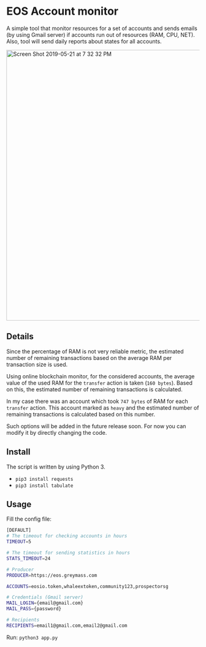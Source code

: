 # EOS Account monitor
A simple tool that monitor resources for a set of accounts and sends emails (by using Gmail server) if accounts run out of resources (RAM, CPU, NET).
Also, tool will send daily reports about states for all accounts.

<img width="706" alt="Screen Shot 2019-05-21 at 7 32 32 PM" src="https://user-images.githubusercontent.com/2269864/58137831-d319b680-7c01-11e9-839a-c21945ab59a3.png">

## Details
Since the percentage of RAM is not very reliable metric, the estimated number of remaining transactions based on the average RAM per transaction size is used.

Using online blockchain monitor, for the considered accounts, the average value of the used RAM for the `transfer` action is taken (`160 bytes`).
Based on this, the estimated number of remaining transactions is calculated.

In my case there was an account which took `747 bytes` of RAM for each `transfer` action. This account marked as `heavy` and the estimated number of remaining transactions is calculated based on this number.

Such options will be added in the future release soon. For now you can modify it by directly changing the code.

## Install
The script is written by using Python 3.

- `pip3 install requests`
- `pip3 install tabulate`

## Usage
Fill the config file:
```bash
[DEFAULT]
# The timeout for checking accounts in hours
TIMEOUT=5

# The timeout for sending statistics in hours
STATS_TIMEOUT=24

# Producer
PRODUCER=https://eos.greymass.com

ACCOUNTS=eosio.token,whaleextoken,community123,prospectorsg

# Credentials (Gmail server)
MAIL_LOGIN={email@gmail.com}
MAIL_PASS={password}

# Recipients
RECIPIENTS=email1@gmail.com,email2@gmail.com
```

Run: `python3 app.py`